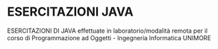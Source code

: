 # ESERCITAZIONI JAVA
ESERCITAZIONI DI JAVA effettuate in laboratorio/modalità remota per il
corso di Programmazione ad Oggetti - Ingegneria Informatica UNIMORE
